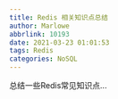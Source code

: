 ```yaml
---
title: Redis 相关知识点总结
author: Marlowe
abbrlink: 10193
date: 2021-03-23 01:01:53
tags: Redis
categories: NoSQL
---
```


总结一些Redis常见知识点...
<!--more-->